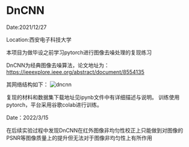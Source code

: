 # DnCNN
Date:2021/12/27

Location:西安电子科技大学

本项目为做毕设之前学习pytorch进行图像去噪处理的复现练习

DnCNN为经典图像去噪算法，论文地址为：https://ieeexplore.ieee.org/abstract/document/8554135

其网络结构如下：
![dncnn](https://user-images.githubusercontent.com/53635655/184607227-32878cb1-a5c4-4d84-86a4-0e4f3dd59d28.png)

复现的材料和数据集下载地址见ipynb文件中有详细描述与说明。
训练使用pytorch，平台采用谷歌colab进行训练。


Date：2022/3/15

在后续实验过程中发现DnCNN在红外图像非均匀性校正上只能做到对图像的PSNR等图像质量上的提升但无法对于图像非均匀性上有所作用
